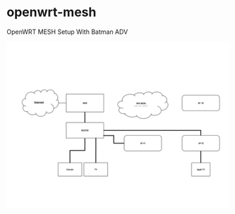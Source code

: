 # openwrt-mesh

OpenWRT MESH Setup With Batman ADV

![network schema](https://github.com/k3v3n/openwrt-mesh/blob/main/network-schema.svg)
